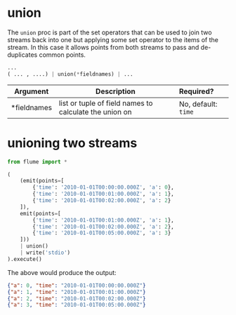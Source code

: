# union

The `union` proc is part of the set operators that can be used to join two
streams back into one but applying some set operator to the items of the
stream. In this case it allows points from both streams to pass and
de-duplicates common points.

```python
...
( ... , ....) | union(*fieldnames) | ...
```

Argument    | Description                                            | Required?
----------- | ------------------------------------------------------ | :---------
*fieldnames | list or tuple of field names to calculate the union on | No, default: `time`


# unioning two streams

```python
from flume import *

(
    (emit(points=[
        {'time': '2010-01-01T00:00:00.000Z', 'a': 0},
        {'time': '2010-01-01T00:01:00.000Z', 'a': 1},
        {'time': '2010-01-01T00:02:00.000Z', 'a': 2}
    ]),
    emit(points=[
        {'time': '2010-01-01T00:01:00.000Z', 'a': 1},
        {'time': '2010-01-01T00:02:00.000Z', 'a': 2},
        {'time': '2010-01-01T00:05:00.000Z', 'a': 3}
    ]))
    | union()
    | write('stdio')
).execute()
```

The above would produce the output:

```json
{"a": 0, "time": "2010-01-01T00:00:00.000Z"}
{"a": 1, "time": "2010-01-01T00:01:00.000Z"}
{"a": 2, "time": "2010-01-01T00:02:00.000Z"}
{"a": 3, "time": "2010-01-01T00:05:00.000Z"}
```
